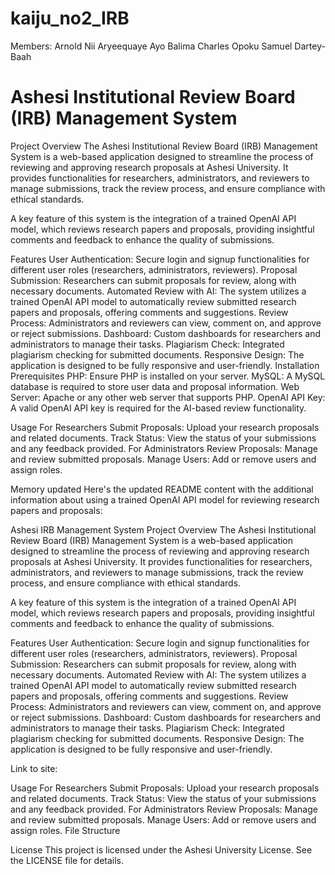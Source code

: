# kaiju_no2_IRB
Members:
Arnold Nii Aryeequaye
Ayo Balima
Charles Opoku
Samuel Dartey-Baah

# Ashesi Institutional Review Board (IRB) Management System
Project Overview
The Ashesi Institutional Review Board (IRB) Management System is a web-based application designed to streamline the process of reviewing and approving research proposals at Ashesi University. It provides functionalities for researchers, administrators, and reviewers to manage submissions, track the review process, and ensure compliance with ethical standards.

A key feature of this system is the integration of a trained OpenAI API model, which reviews research papers and proposals, providing insightful comments and feedback to enhance the quality of submissions.

Features
User Authentication: Secure login and signup functionalities for different user roles (researchers, administrators, reviewers).
Proposal Submission: Researchers can submit proposals for review, along with necessary documents.
Automated Review with AI: The system utilizes a trained OpenAI API model to automatically review submitted research papers and proposals, offering comments and suggestions.
Review Process: Administrators and reviewers can view, comment on, and approve or reject submissions.
Dashboard: Custom dashboards for researchers and administrators to manage their tasks.
Plagiarism Check: Integrated plagiarism checking for submitted documents.
Responsive Design: The application is designed to be fully responsive and user-friendly.
Installation
Prerequisites
PHP: Ensure PHP is installed on your server.
MySQL: A MySQL database is required to store user data and proposal information.
Web Server: Apache or any other web server that supports PHP.
OpenAI API Key: A valid OpenAI API key is required for the AI-based review functionality.

Usage
For Researchers
Submit Proposals: Upload your research proposals and related documents.
Track Status: View the status of your submissions and any feedback provided.
For Administrators
Review Proposals: Manage and review submitted proposals.
Manage Users: Add or remove users and assign roles.


Memory updated
Here's the updated README content with the additional information about using a trained OpenAI API model for reviewing research papers and proposals:

Ashesi IRB Management System
Project Overview
The Ashesi Institutional Review Board (IRB) Management System is a web-based application designed to streamline the process of reviewing and approving research proposals at Ashesi University. It provides functionalities for researchers, administrators, and reviewers to manage submissions, track the review process, and ensure compliance with ethical standards.

A key feature of this system is the integration of a trained OpenAI API model, which reviews research papers and proposals, providing insightful comments and feedback to enhance the quality of submissions.

Features
User Authentication: Secure login and signup functionalities for different user roles (researchers, administrators, reviewers).
Proposal Submission: Researchers can submit proposals for review, along with necessary documents.
Automated Review with AI: The system utilizes a trained OpenAI API model to automatically review submitted research papers and proposals, offering comments and suggestions.
Review Process: Administrators and reviewers can view, comment on, and approve or reject submissions.
Dashboard: Custom dashboards for researchers and administrators to manage their tasks.
Plagiarism Check: Integrated plagiarism checking for submitted documents.
Responsive Design: The application is designed to be fully responsive and user-friendly.

Link to site:

Usage
For Researchers
Submit Proposals: Upload your research proposals and related documents.
Track Status: View the status of your submissions and any feedback provided.
For Administrators
Review Proposals: Manage and review submitted proposals.
Manage Users: Add or remove users and assign roles.
File Structure

License
This project is licensed under the Ashesi University License. See the LICENSE file for details.
